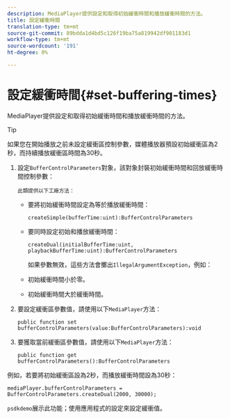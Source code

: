 ```yaml
---
description: MediaPlayer提供設定和取得初始緩衝時間和播放緩衝時間的方法。
title: 設定緩衝時間
translation-type: tm+mt
source-git-commit: 89bdda1d4bd5c126f19ba75a819942df901183d1
workflow-type: tm+mt
source-wordcount: '191'
ht-degree: 0%

---
```



# 設定緩衝時間{#set-buffering-times}

MediaPlayer提供設定和取得初始緩衝時間和播放緩衝時間的方法。

>[!TIP]
>
>如果您在開始播放之前未設定緩衝區控制參數，媒體播放器預設初始緩衝區為2秒，而持續播放緩衝區時間為30秒。

1. 設定`BufferControlParameters`對象，該對象封裝初始緩衝時間和回放緩衝時間控制參數：

       此類提供以下工廠方法：
   
   * 要將初始緩衝時間設定為等於播放緩衝時間：

      ```
      createSimple(bufferTime:uint):BufferControlParameters
      ```

   * 要同時設定初始和播放緩衝時間：

      ```
      createDual(initialBufferTime:uint, playbackBufferTime:uint):BufferControlParameters 
      ```

      如果參數無效，這些方法會擲出`IllegalArgumentException`，例如：

   * 初始緩衝時間小於零。
   * 初始緩衝時間大於緩衝時間。

1. 要設定緩衝區參數值，請使用以下`MediaPlayer`方法：

   ```
   public function set bufferControlParameters(value:BufferControlParameters):void
   ```

1. 要獲取當前緩衝區參數值，請使用以下`MediaPlayer`方法：

   ```
   public function get bufferControlParameters():BufferControlParameters
   ```

<!--<a id="example_B5C5004188574D8D8AB8525742767280"></a>-->

例如，若要將初始緩衝區設為2秒，而播放緩衝時間設為30秒：

```
mediaPlayer.bufferControlParameters = BufferControlParameters.createDual(2000, 30000); 
```

`psdkdemo`展示此功能；使用應用程式的設定來設定緩衝值。
